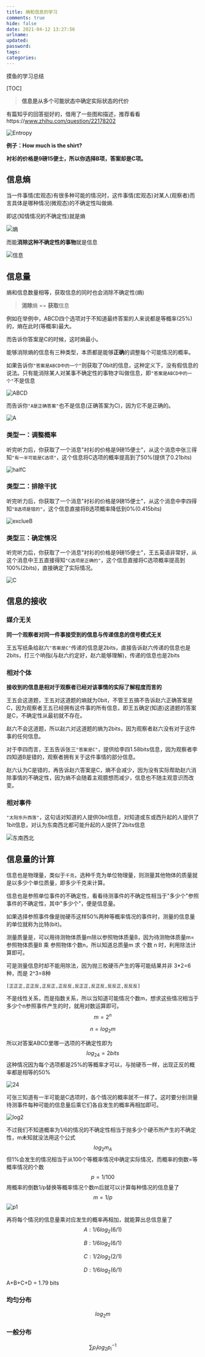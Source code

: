 ```yaml
---
title: 熵和信息的学习
comments: true
hide: false
date: 2021-04-12 13:27:56
urlname:
updated:
password:
tags:
categories:
---
```




摸鱼的学习总结

<!-- more -->

[TOC]



> **信息是从多个可能状态中确定实际状态的代价**

有篇知乎的回答挺好的，借用了一些图和描述，推荐看看https://www.zhihu.com/question/22178202

![Entropy](entropy-and-information/640)

**例子：How much is the shirt?**

**衬衫的价格是9磅15便士，所以你选择B项，答案却是C项。**

## 信息熵

当一件事情(宏观态)有很多种可能的情况时，这件事情(宏观态)对某人(观察者)而言具体是哪种情况(微观态)的不确定性叫做熵.

即这(知情情况的不确定性)就是熵

![熵](entropy-and-information/image-20210412143856985.png)

而能**消除这种不确定性的事物**就是信息

![信息](entropy-and-information/image-20210412144408346.png)

## 信息量

熵和信息数量相等，获取信息的同时也会消除不确定性(熵)

> **消除**熵 == **获取**信息

例如在举例中，ABCD四个选项对于不知道最终答案的人来说都是等概率(25%)的，熵在此时(等概率)最大。

而告诉你答案是C的时候，这时熵最小。

能够消除熵的信息有三种类型，本质都是能够**正确**的调整每个可能情况的概率。

如果告诉你`"答案是ABCD中的一个"`则获取了0bit的信息，这种定义下，没有假信息的说法。只有能消除某人对某事不确定性的事物才叫做信息，即`"答案是ABCD中的一个"`不是信息

![ABCD](entropy-and-information/image-20210412152143538.png)

而告诉你`"A是正确答案"`也不是信息(正确答案为C)，因为它不是正确的。

![A](entropy-and-information/image-20210412152302898.png)

### 类型一：调整概率

听完听力后，你获取了一个消息"衬衫的价格是9磅15便士"，从这个消息中张三得知`"有一半可能是C选项"`，这个信息将C选项的概率提高到了50%(提供了0.21bits)

![halfC](entropy-and-information/image-20210412153329273.png)

### 类型二：排除干扰

听完听力后，你获取了一个消息"衬衫的价格是9磅15便士"，从这个消息中李四得知`"B选项是错的"`，这个信息直接将B选项概率降低到0%(0.415bits)

![exclueB](entropy-and-information/image-20210412153709078.png)

### 类型三：确定情况

听完听力后，你获取了一个消息"衬衫的价格是9磅15便士"，王五英语非常好，从这个消息中王五直接得知`"C选项是正确的"`，这个信息直接将C选项概率提高到100%(2bits)，直接确定了实际情况。

![C](entropy-and-information/image-20210412180814429.png)

## 信息的接收

### 媒介无关

**同一个观察者对同一件事接受到的信息与传递信息的信号模式无关**

王五写纸条给赵六`"答案是C"`传递的信息是2bits，直接告诉赵六传递的信息也是2bits，打三个响指(与赵六约定好，赵六能够理解)，传递的信息也是2bits



### 相对个体

**接收到的信息是相对于观察者已经对该事情的实际了解程度而言的**

王五会这道题，王五对这道题的熵就为0bit，不管王五搞不告诉赵六正确答案是C，因为观察者王五已经拥有这件事的所有信息，即王五确定(知道)这道题的答案是C，不确定性从最初就不存在。

赵六不会这道题，所以赵六对这道题的熵为2bits，因为观察者赵六没有对于这件事的任何信息。

对于李四而言，王五告诉张三`"答案是C"`，提供给李四1.58bits信息，因为观察者李四知道B是错的，观察者拥有关于这件事情的部分信息。

赵六认为C是错的，再告诉赵六答案是C，熵不会减少，因为没有实际帮助赵六消除事情的不确定性，因为熵不会随着主观臆想而减少，信息也不随主观意识而改变。



### 相对事件

`"太阳东升西落"`，这句话对知道的人提供0bit信息，对知道或东或西升起的人提供了1bit信息，对认为东南西北都可能升起的人提供了2bits信息

![东南西北](entropy-and-information/image-20210412204545002.png)



## 信息量的计算

信息也是物理量，类似于`千克`，选种千克为单位物理量，则测量其他物体的质量就是以多少个单位质量，即多少千克来计算。

信息也是参照单位事件的不确定性，看看待测事件的不确定性相当于"多少个"参照事件的不确定性，其中"多少个"，便是信息量。

如果选择参照事件像是抛硬币这样50%两种等概率情况的事件时，测量的信息量的单位就称为比特(bit)。

测量质量是，可以用待测物体质量m除以参照物体质量B，因为待测物体质量m=参照物体质量B 乘 参照物体个数n，所以知道总质量m 求 个数 n 时，利用除法计算即可。

可是测量信息时却不能用除法，因为抛三枚硬币产生的等可能结果并非 3*2=6种，而是 2^3=8种

`[正正正,正正反,正反正,正反反,反正正,反正反,反反正,反反反]`

不是线性关系，而是指数关系，所以当知道可能情况个数m，想求这些情况相当于多少个n参照事件产生的时，就用对数运算即可。
$$
m = 2^n
$$

$$
n = log_2m
$$

所以对答案ABCD里哪一选项的不确定性即为
$$
log_24 = 2 bits
$$
这种情况因为每个选项都是25%的等概率才可以，与抛硬币一样，出现正反的概率都是相等的50%

![24](entropy-and-information/image-20210413213110288.png)

可张三知道有一半可能是C选项时，各个情况的概率就不一样了。这时要分别测量待测事件每种可能的信息量后乘它们各自发生的概率再相加即可。

![log2](entropy-and-information/image-20210413213513800.png)

不过我们不知道概率为1/6的情况的不确定性相当于抛多少个硬币所产生的不确定性，m未知就没法用这个公式
$$
log_2m_A
$$
但1%会发生的情况相当于从100个等概率情况中确定实际情况，而概率的倒数=等概率情况的个数
$$
p = 1/100
$$
用概率的倒数1/p替换等概率情况个数m后就可以计算每种情况的信息量了
$$
m = 1/p
$$
![p1](entropy-and-information/image-20210413214141284.png)

再将每个情况的信息量乘对应发生的概率再相加，就能算出总信息量了
$$
A: 1/6 log_2(6/1)
$$

$$
B:1/6 log_2(6/1)
$$

$$
C:1/2 log_2(2/1)
$$

$$
D:1/6 log_2(6/1)
$$

A+B+C+D = 1.79 bits

### 均匀分布

$$
log_2m
$$

### 一般分布

$$
\sum p_i log_2 p_i^{-1}
$$

